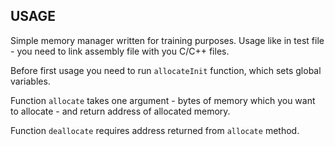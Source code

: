 ## USAGE
Simple memory manager written for training purposes. Usage like in test file - you need to link assembly file with you C/C++ files.

Before first usage you need to run `allocateInit` function, which sets global variables.

Function `allocate` takes one argument - bytes of memory which you want to allocate - and return address of allocated memory.

Function `deallocate` requires address returned from `allocate` method.
